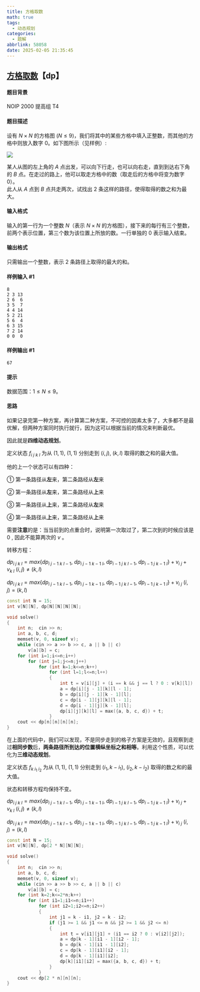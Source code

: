 ```yaml
---
title: 方格取数
math: true
tags:
  - 动态规划
categories:
  - 题解
abbrlink: 58058
date: 2025-02-05 21:35:45
---
```


## [方格取数](https://www.luogu.com.cn/problem/P1004)【dp】

#### 题目背景

NOIP 2000 提高组 T4

#### 题目描述

设有 $N \times N$ 的方格图 $(N \le 9)$，我们将其中的某些方格中填入正整数，而其他的方格中则放入数字 $0$。如下图所示（见样例）:

![](https://cdn.luogu.com.cn/upload/image_hosting/0bpummja.png)

某人从图的左上角的 $A$ 点出发，可以向下行走，也可以向右走，直到到达右下角的 $B$ 点。在走过的路上，他可以取走方格中的数（取走后的方格中将变为数字 $0$）。  
此人从 $A$ 点到 $B$ 点共走两次，试找出 $2$ 条这样的路径，使得取得的数之和为最大。

#### 输入格式

输入的第一行为一个整数 $N$（表示 $N \times N$ 的方格图），接下来的每行有三个整数，前两个表示位置，第三个数为该位置上所放的数。一行单独的 $0$ 表示输入结束。

#### 输出格式

只需输出一个整数，表示 $2$ 条路径上取得的最大的和。

#### 样例输入 #1

```
8
2 3 13
2 6  6
3 5  7
4 4 14
5 2 21
5 6  4
6 3 15
7 2 14
0 0  0
```

#### 样例输出 #1

```
67
```

#### 提示

数据范围：$1\le N\le 9$。

#### 思路

如果记录完第一种方案，再计算第二种方案，不可控的因素太多了，大多都不是最优解，但两种方案同时执行就行，因为这可以根据当前的情况来判断最优。

因此就是**四维动态规划**。

定义状态 $f_{i\ j\ k\ l}$ 为从 $(1,1),\ (1,1)$ 分别走到 $(i, j),\ (k,l)$ 取得的数之和的最大值。

他的上一个状态可以有四种：

①  第一条路径从**左**来，第二条路经从**左**来

②  第一条路径从**左**来，第二条路经从**上**来

③  第一条路径从**上**来，第二条路经从**左**来

④  第一条路径从**上**来，第二条路经从**上**来

需要**注意**的是：当当前到的点重合时，说明第一次取过了，第二次到的时候应该是 $0$ , 因此不能算两次的 $v$ 。

转移方程：

$dp_{i\ j\ k\ l}=max\{dp_{i\ j-1\ k\ l-1},\ dp_{i\ j-1\ k-1\ l},\ dp_{i-1\ j\ k\ l-1},\ dp_{i-1\ j\ k-1\ l}\}+v_{i\ j} + v_{k\ l}$		$(i, j) \not= (k, l)$

$dp_{i\ j\ k\ l}=max\{dp_{i\ j-1\ k\ l-1},\ dp_{i\ j-1\ k-1\ l},\ dp_{i-1\ j\ k\ l-1},\ dp_{i-1\ j\ k-1\ l}\}+v_{i\ j}$			  	 $(i, j) = (k, l)$

```cpp
const int N = 15;
int v[N][N], dp[N][N][N][N];

void solve()
{
    int n;  cin >> n;
    int a, b, c, d;
    memset(v, 0, sizeof v);
    while (cin >> a >> b >> c, a || b || c)
        v[a][b] = c;
    for (int i=1;i<=n;i++)
        for (int j=1;j<=n;j++)
            for (int k=1;k<=n;k++)
                for (int l=1;l<=n;l++)
                {
                    int t = v[i][j] + (i == k && j == l ? 0 : v[k][l]);
                    a = dp[i][j - 1][k][l - 1];
                    b = dp[i][j - 1][k - 1][l];
                    c = dp[i - 1][j][k][l - 1];
                    d = dp[i - 1][j][k - 1][l];
                    dp[i][j][k][l] = max({a, b, c, d}) + t;
                }
    cout << dp[n][n][n][n];
}
```

在上面的代码中，我们可以发现，不是同步走到的格子方案是无效的，且观察到走过**相同步数**后，**两条路径所到达的位置横纵坐标之和相等**。利用这个性质，可以优化为**三维动态规划**。

定义状态 $f_{k\ i_1\ i_2}$ 为从 $(1,1),\ (1,1)$ 分别走到 $(i_1, k-i_1),\ (i_2,k-i_2)$ 取得的数之和的最大值。

状态和转移方程均保持不变。

$dp_{i\ j\ k\ l}=max\{dp_{i\ j-1\ k\ l-1},\ dp_{i\ j-1\ k-1\ l},\ dp_{i-1\ j\ k\ l-1},\ dp_{i-1\ j\ k-1\ l}\}+v_{i\ j} + v_{k\ l}$		$(i, j) \not= (k, l)$

$dp_{i\ j\ k\ l}=max\{dp_{i\ j-1\ k\ l-1},\ dp_{i\ j-1\ k-1\ l},\ dp_{i-1\ j\ k\ l-1},\ dp_{i-1\ j\ k-1\ l}\}+v_{i\ j}$			  	 $(i, j) = (k, l)$

```cpp
const int N = 15;
int v[N][N], dp[2 * N][N][N];

void solve()
{
    int n;  cin >> n;
    int a, b, c, d;
    memset(v, 0, sizeof v);
    while (cin >> a >> b >> c, a || b || c)
        v[a][b] = c;
    for (int k=2;k<=2*n;k++)
        for (int i1=1;i1<=n;i1++)
            for (int i2=1;i2<=n;i2++)
            {
                int j1 = k - i1, j2 = k - i2;
                if (j1 >= 1 && j1 <= n && j2 >= 1 && j2 <= n)
                {
                    int t = v[i1][j1] + (i1 == i2 ? 0 : v[i2][j2]);
                    a = dp[k - 1][i1 - 1][i2 - 1];
                    b = dp[k - 1][i1 - 1][i2];
                    c = dp[k - 1][i1][i2 - 1];
                    d = dp[k - 1][i1][i2];
                    dp[k][i1][i2] = max({a, b, c, d}) + t;
                }
            }
    cout << dp[2 * n][n][n];
}
```

